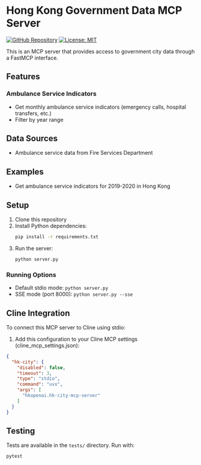 # Hong Kong Government Data MCP Server

[![GitHub Repository](https://img.shields.io/badge/GitHub-Repository-blue.svg)](https://github.com/hkopenai/hk-city-mcp-server)
[![License: MIT](https://img.shields.io/badge/License-MIT-yellow.svg)](https://opensource.org/licenses/MIT)

This is an MCP server that provides access to government city data through a FastMCP interface.

## Features

### Ambulance Service Indicators
- Get monthly ambulance service indicators (emergency calls, hospital transfers, etc.)
- Filter by year range

## Data Sources

- Ambulance service data from Fire Services Department

## Examples

* Get ambulance service indicators for 2019-2020 in Hong Kong

## Setup

1. Clone this repository
2. Install Python dependencies:
   ```bash
   pip install -r requirements.txt
   ```
3. Run the server:
   ```bash
   python server.py
   ```

### Running Options

- Default stdio mode: `python server.py`
- SSE mode (port 8000): `python server.py --sse`

## Cline Integration

To connect this MCP server to Cline using stdio:

1. Add this configuration to your Cline MCP settings (cline_mcp_settings.json):
```json
{
  "hk-city": {
    "disabled": false,
    "timeout": 3,
    "type": "stdio",
    "command": "uvx",
    "args": [
      "hkopenai.hk-city-mcp-server"
    ]
  }
}
```

## Testing

Tests are available in the `tests/` directory. Run with:
```bash
pytest
```
